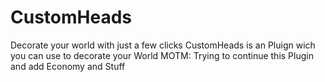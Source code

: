 # CustomHeads
Decorate your world with just a few clicks
CustomHeads is an Pluign wich you can use to decorate your World
MOTM: Trying to continue this Plugin and add Economy and Stuff